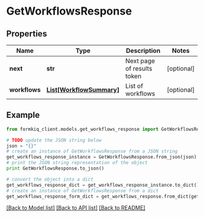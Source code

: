 # GetWorkflowsResponse


## Properties

Name | Type | Description | Notes
------------ | ------------- | ------------- | -------------
**next** | **str** | Next page of results token | [optional] 
**workflows** | [**List[WorkflowSummary]**](WorkflowSummary.md) | List of workflows | [optional] 

## Example

```python
from formkiq_client.models.get_workflows_response import GetWorkflowsResponse

# TODO update the JSON string below
json = "{}"
# create an instance of GetWorkflowsResponse from a JSON string
get_workflows_response_instance = GetWorkflowsResponse.from_json(json)
# print the JSON string representation of the object
print GetWorkflowsResponse.to_json()

# convert the object into a dict
get_workflows_response_dict = get_workflows_response_instance.to_dict()
# create an instance of GetWorkflowsResponse from a dict
get_workflows_response_form_dict = get_workflows_response.from_dict(get_workflows_response_dict)
```
[[Back to Model list]](../README.md#documentation-for-models) [[Back to API list]](../README.md#documentation-for-api-endpoints) [[Back to README]](../README.md)


